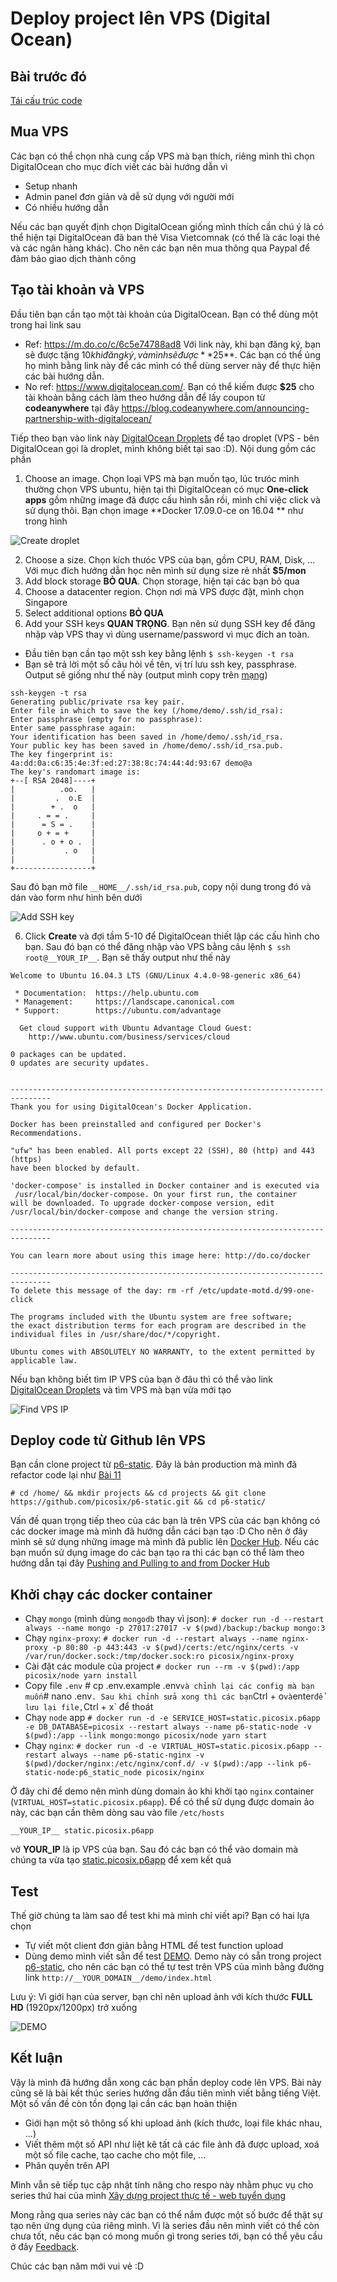 # Deploy project lên VPS (Digital Ocean)

## Bài trước đó

[Tái cấu trúc code](./11-refactor-code-structure.md)

## Mua VPS

Các bạn có thể chọn nhà cung cấp VPS mà bạn thích, riêng mình thì chọn DigitalOcean cho mục đích viết các bài hướng dẫn vì

* Setup nhanh
* Admin panel đơn giản và dễ sử dụng với người mới
* Có nhiều hướng dẫn

Nếu các bạn quyết định chọn DigitalOcean giống mình thích cần chú ý là có thể hiện tại DigitalOcean đã ban thẻ Visa Vietcomnak (có thể là các loại thẻ và các ngân hàng khác). Cho nên các bạn nên mua thông qua Paypal để đảm bảo giao dịch thành công

## Tạo tài khoản và VPS

Đầu tiên bạn cần tạo một tài khoản của DigitalOcean. Bạn có thể dùng một trong hai link sau

* Ref: https://m.do.co/c/6c5e74788ad8 Với link này, khi bạn đăng ký, bạn sẽ được tặng $10 khi đăng ký, và mình sẽ được **$25**. Các bạn có thể ủng họ mình bằng link này để các mình có thể dùng server này để thực hiện các bài hướng dẫn.
* No ref: https://www.digitalocean.com/. Bạn có thể kiếm được **$25** cho tài khoản bằng cách làm theo hướng dẫn để lấy coupon từ **codeanywhere** tại đây https://blog.codeanywhere.com/announcing-partnership-with-digitalocean/

Tiếp theo bạn vào link này [DigitalOcean Droplets](https://cloud.digitalocean.com/droplets) để tạo droplet (VPS - bên DigitalOcean gọi là droplet, mình không biết tại sao :D). Nội dung gồm các phần

1. Choose an image. Chọn loại VPS mà bạn muốn tạo, lúc trưóc mình thường chọn VPS ubuntu, hiện tại thì DigitalOcean có mục **One-click apps** gồm những image đã được cấu hình sẵn rồi, mình chỉ việc click và sử dụng thôi. Bạn chọn image **Docker 17.09.0-ce on 16.04 ** như trong hình

![Create droplet](./static/deployment/create-droplet.png)

2. Choose a size. Chọn kích thưóc VPS của bạn, gồm CPU, RAM, Disk, ... Với mục đích hướng dẫn học nên mình sử dụng size rẻ nhất **$5/mon**
3. Add block storage **BỎ QUA**. Chọn storage, hiện tại các bạn bỏ qua
4. Choose a datacenter region. Chọn nơi mà VPS được đặt, mình chọn Singapore
5. Select additional options **BỎ QUA**
6. Add your SSH keys **QUAN TRỌNG**. Bạn nên sử dụng SSH key để đăng nhập vàp VPS thay vì dùng username/password vì mục đích an toàn.

* Đầu tiên bạn cần tạo một ssh key bằng lệnh `$ ssh-keygen -t rsa`
* Bạn sẽ trả lời một số câu hỏi về tên, vị trí lưu ssh key, passphrase. Output sẽ giống như thế này (output mình copy trên [mạng](https://www.digitalocean.com/community/tutorials/how-to-set-up-ssh-keys--2))

```shell
ssh-keygen -t rsa
Generating public/private rsa key pair.
Enter file in which to save the key (/home/demo/.ssh/id_rsa):
Enter passphrase (empty for no passphrase):
Enter same passphrase again:
Your identification has been saved in /home/demo/.ssh/id_rsa.
Your public key has been saved in /home/demo/.ssh/id_rsa.pub.
The key fingerprint is:
4a:dd:0a:c6:35:4e:3f:ed:27:38:8c:74:44:4d:93:67 demo@a
The key's randomart image is:
+--[ RSA 2048]----+
|          .oo.   |
|         .  o.E  |
|        + .  o   |
|     . = = .     |
|      = S = .    |
|     o + = +     |
|      . o + o .  |
|           . o   |
|                 |
+-----------------+
```

Sau đó bạn mở file `__HOME__/.ssh/id_rsa.pub`, copy nội dung trong đó và dán vào form như hình bên dưới

![Add SSH key](./static/deployment/add-ssh-key.png)

6. Click **Create** và đợi tầm 5-10 để DigitalOcean thiết lập các cấu hình cho bạn.
   Sau đó bạn có thể đăng nhập vào VPS bằng câu lệnh `$ ssh root@__YOUR_IP__`. Bạn sẽ thấy output như thế này

```shell
Welcome to Ubuntu 16.04.3 LTS (GNU/Linux 4.4.0-98-generic x86_64)

 * Documentation:  https://help.ubuntu.com
 * Management:     https://landscape.canonical.com
 * Support:        https://ubuntu.com/advantage

  Get cloud support with Ubuntu Advantage Cloud Guest:
    http://www.ubuntu.com/business/services/cloud

0 packages can be updated.
0 updates are security updates.


-------------------------------------------------------------------------------
Thank you for using DigitalOcean's Docker Application.

Docker has been preinstalled and configured per Docker's Recommendations.

"ufw" has been enabled. All ports except 22 (SSH), 80 (http) and 443 (https)
have been blocked by default.

'docker-compose' is installed in Docker container and is executed via
 /usr/local/bin/docker-compose. On your first run, the container
will be downloaded. To upgrade docker-compose version, edit
/usr/local/bin/docker-compose and change the version string.

-------------------------------------------------------------------------------

You can learn more about using this image here: http://do.co/docker

-------------------------------------------------------------------------------
To delete this message of the day: rm -rf /etc/update-motd.d/99-one-click

The programs included with the Ubuntu system are free software;
the exact distribution terms for each program are described in the
individual files in /usr/share/doc/*/copyright.

Ubuntu comes with ABSOLUTELY NO WARRANTY, to the extent permitted by
applicable law.
```

Nếu bạn không biết tìm IP VPS của bạn ở đâu thì có thể vào link [DigitalOcean Droplets](https://cloud.digitalocean.com/droplets) và tìm VPS mà bạn vừa mới tạo

![Find VPS IP](./static/deployment/find-vps-ip.png)

## Deploy code từ Github lên VPS

Bạn cần clone project từ [p6-static](https://github.com/picosix/p6-static). Đây là bản production mà mình đã refactor code lại như [Bài 11](https://github.com/picosix/p6-static-example/blob/master/document/11-refactor-code-structure.md)

```shell
# cd /home/ && mkdir projects && cd projects && git clone https://github.com/picosix/p6-static.git && cd p6-static/
```

Vấn đề quan trọng tiếp theo của các bạn là trên VPS của các bạn không có các docker image mà mình đã hướng dẫn cáci bạn tạo :D Cho nên ở đây mình sẽ sử dụng những image mà mình đã public lên [Docker Hub](https://hub.docker.com/). Nếu các bạn muốn sử dụng image do các bạn tạo ra thì các bạn có thể làm theo hướng dẫn tại đây [Pushing and Pulling to and from Docker Hub
](https://ropenscilabs.github.io/r-docker-tutorial/04-Dockerhub.html)

## Khởi chạy các docker container

* Chạy `mongo` (mình dùng `mongodb` thay vì json): `# docker run -d --restart always --name mongo -p 27017:27017 -v $(pwd)/backup:/backup mongo:3`
* Chạy `nginx-proxy`: `# docker run -d --restart always --name nginx-proxy -p 80:80 -p 443:443 -v $(pwd)/certs:/etc/nginx/certs -v /var/run/docker.sock:/tmp/docker.sock:ro picosix/nginx-proxy`
* Cài đặt các module của project `# docker run --rm -v $(pwd):/app picosix/node yarn install`
* Copy file `.env` # cp .env.example .env`và chỉnh lại các config mà bạn muốn`# nano .env`. Sau khi chỉnh sửa xong thì các bạn`Ctrl + o`và`enter`để lưu lại file,`Ctrl + x` để thoát
* Chạy `node` app `# docker run -d -e SERVICE_HOST=static.picosix.p6app -e DB_DATABASE=picosix --restart always --name p6-static-node -v $(pwd):/app --link mongo:mongo picosix/node yarn start`
* Chạy `nginx`: `# docker run -d -e VIRTUAL_HOST=static.picosix.p6app --restart always --name p6-static-nginx -v $(pwd)/docker/nginx:/etc/nginx/conf.d/ -v $(pwd):/app --link p6-static-node:p6_static_node picosix/nginx`

Ở đây chỉ để demo nên mình dùng domain ảo khi khởi tạo `nginx` container (`VIRTUAL_HOST=static.picosix.p6app`). Để có thể sử dụng được domain ảo này, các bạn cần thêm dòng sau vào file `/etc/hosts`

```
__YOUR_IP__	static.picosix.p6app
```

vở **YOUR_IP** là ip VPS của bạn. Sau đó các bạn có thể vào domain mà chúng ta vừa tạo [static.picosix.p6app](http://static.picosix.p6app/) để xem kết quả

## Test

Thế giờ chúng ta làm sao để test khi mà mình chỉ viết api? Bạn có hai lựa chọn

* Tự viết một client đơn giản bằng HTML để test function upload
* Dùng demo mình viết sẵn để test [DEMO](http://static.picosix.p6app/demo/index.html). Demo này có sẵn trong project [p6-static](https://github.com/picosix/p6-static), cho nên các bạn có thể tự test trên VPS của mình bằng đường link `http://__YOUR_DOMAIN__/demo/index.html`

Lưu ý: Vì giới hạn của server, bạn chỉ nên upload ảnh với kích thước **FULL HD** (1920px/1200px) trở xuống

![DEMO](./static/demo.png)

## Kết luận

Vậy là mình đã hướng dẫn xong các bạn phần deploy code lên VPS. Bài này cũng sẽ là bài kết thúc series hướng dẫn đầu tiên mình viết bằng tiếng Việt. Một số vấn đề còn tồn đọng lại cần các bạn hoàn thiện

* Giới hạn một sô thông số khi upload ảnh (kích thước, loại file khác nhau, ...)
* Viết thêm một số API như liệt kê tất cả các file ảnh đã được upload, xoá một số file cache, tạo cache cho một file, ...
* Phân quyền trên API

Mình vẫn sẽ tiếp tục cập nhật tính năng cho respo này nhằm phục vụ cho series thứ hai của mình [Xây dựng project thực tế - web tuyển dụng](https://github.com/picosix/p6-job)

Mong rằng qua series này các bạn có thể nắm được một số bước để thật sự tạo nên ứng dụng của riêng mình. Vì là series đầu nên mình viết có thể còn chưa tốt, nếu các bạn có mong muốn gì trong series tới, bạn có thể yêu cầu ở đây [Feedback](https://github.com/picosix/p6-job/issues/2).

Chúc các bạn năm mới vui vẻ :D
